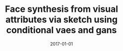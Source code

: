 ---
title: "Face synthesis from visual attributes via sketch using conditional vaes and gans"
collection: publications
permalink: /publication/2017-01-01-Face-synthesis-from-visual-attributes-via-sketch-using-conditional-vaes-and-gans
date: 2017-01-01
venue: 'arXiv preprint arXiv:1801.00077'
citation: ' Xing Di,  Vishal Patel, &quot;Face synthesis from visual attributes via sketch using conditional vaes and gans.&quot; arXiv preprint arXiv:1801.00077, 2017.'
---